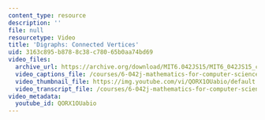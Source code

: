 ```yaml
---
content_type: resource
description: ''
file: null
resourcetype: Video
title: 'Digraphs: Connected Vertices'
uid: 3163c895-b878-8c38-c780-65b0aa74bd69
video_files:
  archive_url: https://archive.org/download/MIT6.042JS15/MIT6_042JS15_connected_ipod.mp4
  video_captions_file: /courses/6-042j-mathematics-for-computer-science-spring-2015/7e1156fba996550781f102d0cea51515_QORX1OUabio.vtt
  video_thumbnail_file: https://img.youtube.com/vi/QORX1OUabio/default.jpg
  video_transcript_file: /courses/6-042j-mathematics-for-computer-science-spring-2015/8d8b044731e4f48cbc902452a8ee6c19_QORX1OUabio.pdf
video_metadata:
  youtube_id: QORX1OUabio
---
```

